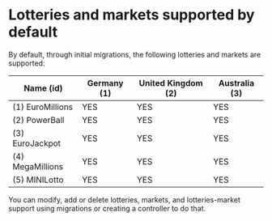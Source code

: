 # Lotteries and markets supported by default

By default, through initial migrations, the following lotteries and markets are supported:

|Name (id)        |Germany (1)|United Kingdom (2)|Australia (3)|
|-----------------|-----------|------------------|-------------|
|(1) EuroMillions |YES        |YES               |YES          |
|(2) PowerBall    |YES        |YES               |YES          |
|(3) EuroJackpot  |YES        |YES               |YES          |
|(4) MegaMillions |YES        |YES               |YES          |
|(5) MINILotto    |YES        |YES               |YES          |

You can modify, add or delete lotteries, markets, and lotteries-market support using migrations or creating a controller to do that.
